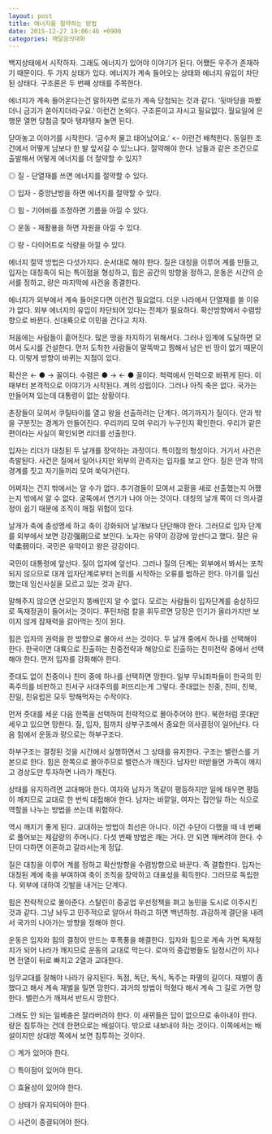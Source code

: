 ```yaml
---
layout: post
title: 에너지를 절약하는 방법
date: 2015-12-27 19:06:46 +0900
categories: 깨달음의대화
---
```

백지상태에서 시작하자. 그래도 에너지가 있어야 이야기가 된다. 어쨌든 우주가 존재하기 때문이다. 두 가지 상태가 있다. 에너지가 계속 들어오는 상태와 에너지 유입이 차단된 상태다. 구조론은 두 번째 상태를 주목한다. 

  


에너지가 계속 들어온다는건 말하자면 로또가 계속 당첨되는 것과 같다. ‘뒷마당을 파봤더니 금괴가 쏟아지더라구요.’ 이런건 논외다. 구조론이고 자시고 필요없다. 월요일에 은행문 열면 당첨금 찾아 탱자탱자 놀면 된다. 

  


닫아놓고 이야기를 시작한다. ‘금수저 물고 태어났어요.’ <- 이런건 배척한다. 동일한 조건에서 어떻게 남보다 한 발 앞서갈 수 있느냐다. 절약해야 한다. 남들과 같은 조건으로 출발해서 어떻게 에너지를 더 절약할 수 있지? 

  


◎ 질 - 단열재를 쓰면 에너지를 절약할 수 있다.  
      
◎ 입자 - 중앙난방을 하면 에너지를 절약할 수 있다.  
      
◎ 힘 - 기어비를 조정하면 기름을 아낄 수 있다.   
      
◎ 운동 - 재활용을 하면 자원을 아낄 수 있다.  
      
◎ 량 - 다이어트로 식량을 아낄 수 있다.

  


에너지 절약 방법은 다섯가지다. 순서대로 해야 한다. 질은 대칭을 이루어 계를 만들고, 입자는 대칭축이 되는 특이점을 형성하고, 힘은 공간의 방향을 정하고, 운동은 시간의 순서를 정하고, 량은 마지막에 사건을 종결한다. 

  


에너지가 외부에서 계속 들어온다면 이런건 필요없다. 더운 나라에서 단열재를 쓸 이유가 없다. 외부 에너지의 유입이 차단되어 있다는 전제가 필요하다. 확산방향에서 수렴방향으로 바뀐다. 신대륙으로 이민을 간다고 치자.

  


처음에는 사람들이 흩어진다. 많은 땅을 차지하기 위해서다. 그러나 임계에 도달하면 모여서 도시를 건설한다. 먼저 도착한 사람들이 말뚝박고 찜해서 남은 빈 땅이 없기 때문이다. 이렇게 방향이 바뀌는 지점이 있다.

  


확산은 ← ● → 꼴이다. 수렴은 ● → ← ● 꼴이다. 척력에서 인력으로 바뀌게 된다. 이때부터 본격적으로 이야기가 시작된다. 계의 성립이다. 그러나 아직 축은 없다. 국가는 만들어져 있는데 대통령이 없는 상황이다. 

  


촌장들이 모여서 쿠릴타이를 열고 왕을 선출하려는 단계다. 여기까지가 질이다. 안과 밖을 구분짓는 경계가 만들어진다. 우리끼리 모여 우리가 누구인지 확인한다. 우리가 같은 편이라는 사실이 확인되면 리더를 선출한다.

  


입자는 리더가 대칭된 두 날개를 장악하는 과정이다. 특이점의 형성이다. 거기서 사건은 촉발된다. 사건은 질에서 일어나지만 외부의 관측자는 입자를 보고 안다. 질은 안과 밖의 경계를 짓고 자기들끼리 모여 쑥덕거린다. 

  


어쩌자는 건지 밖에서는 알 수가 없다. 추기경들이 모여서 교황을 새로 선출했는지 어쨌는지 밖에서 알 수 없다. 굴뚝에서 연기가 나야 아는 것이다. 대칭의 날개 쪽이 더 의사결정이 쉽기 때문에 조직이 깨질 위험이 있다. 

  


날개가 축에 충성맹세 하고 축이 강화되어 날개보다 단단해야 한다. 그러므로 입자 단계를 외부에서 보면 강강强剛으로 보인다. 노자는 유약이 강강에 앞선다고 했다. 질은 유약柔弱이다. 국민은 유약이고 왕은 강강이다.

  


국민이 대통령에 앞선다. 질이 입자에 앞선다. 그러나 질의 단계는 외부에서 봐서는 포착되지 않으므로 대개 입자단계로부터 논의를 시작하는 오류를 범하곤 한다. 아기를 임신했는데 임신사실을 모르고 있는 것과 같다. 

  


말해주지 않으면 산모인지 똥배인지 알 수 없다. 모르는 사람들이 입자단계를 숭상하므로 독재정권이 들어서는 것이다. 푸틴처럼 칼을 휘두르면 당장은 인기가 올라가지만 보이지 않게 잠재력을 갉아먹는 짓이 된다. 

  


힘은 입자의 권력을 한 방향으로 몰아서 쓰는 것이다. 두 날개 중에서 하나를 선택해야 한다. 한국이면 대륙으로 진출하는 친중전략과 해양으로 진출하는 친미전략 중에서 선택해야 한다. 먼저 입자를 강화해야 한다.

  


줏대도 없이 친중이나 친미 중에 하나를 선택하면 망한다. 일부 무뇌좌파들이 한국의 민족주의를 비판하고 친서구 사대주의를 퍼뜨리는게 그렇다. 줏대없는 친중, 친미, 친북, 친일, 친유럽은 모두 망해먹자는 수작이다. 

  


먼저 줏대를 세운 다음 한쪽을 선택하여 전략적으로 몰아주어야 한다. 북한처럼 콧대만 세우고 있으면 망한다. 질, 입자, 힘까지 상부구조에서 중요한 의사결정이 일어난다. 다음 힘에서 운동과 량으로는 하부구조다. 

  


하부구조는 결정된 것을 시간에서 실행하면서 그 상태를 유지한다. 구조는 밸런스를 기본으로 한다. 힘은 한쪽으로 몰아주므로 밸런스가 깨진다. 남자만 떠받들면 가족이 깨지고 경상도만 투자하면 나라가 깨진다.

  


상태를 유지하려면 교대해야 한다. 여자와 남자가 똑같이 평등하지만 일에 태우면 평등이 깨지므로 교대로 한 번씩 대접해야 한다. 남자는 바깥일, 여자는 집안일 하는 식으로 역할을 나누는 방법을 쓰는데 위험하다.

  


역시 깨지기 좋게 된다. 교대하는 방법이 최선은 아니다. 이건 수단이 다했을 때 네 번째로 풀어보는 제갈량의 주머니다. 다섯 번째 방법은 깨는 거다. 안 되면 깨버려야 한다. 수단이 다하면 이혼하고 갈라서는게 정답. 

  


질은 대칭을 이루어 계를 정하고 확산방향을 수렴방향으로 바꾼다. 즉 결합한다. 입자는 대칭된 계에 축을 부여하여 축이 조직을 장악하고 대표성을 획득한다. 그러므로 독립한다. 외부에 대하여 깃발을 내거는 단계다. 

  


힘은 전략적으로 몰아준다. 스탈린이 중공업 우선정책을 펴고 농민을 도시로 이주시킨 것과 같다. 그냥 놔두고 민주적으로 알아서 하라고 하면 백년하청. 과감하게 결단을 내려서 국가의 나아가는 방향을 정해야 한다.

  


운동은 입자와 힘의 결정이 만드는 후폭풍을 해결한다. 입자와 힘으로 계속 가면 독재정치가 되어 나라가 깨지므로 운동의 교대로 막는다. 로마의 중갑병들도 일정시간이 지나면 전열이 뒤로 빠지고 2열과 교대한다. 

  


임무교대를 잘해야 나라가 유지된다. 독점, 독단, 독식, 독주는 파멸의 길이다. 재벌이 좀 했다고 해서 계속 재벌을 밀면 망한다. 과거의 방법이 먹혔다 해서 계속 그 길로 가면 망한다. 밸런스가 깨져서 반드시 망한다. 

  


그래도 안 되는 일베충은 잘라버려야 한다. 이 새뀌들은 답이 없으므로 솎아내야 한다. 량은 침투하는 건데 한편으로는 배설이다. 밖으로 내보내야 하는 것이다. 이쪽에서는 배설이지만 상대방 쪽에서 보면 침투하는 것이다. 

  


◎ 계가 있어야 한다.  
      
◎ 특이점이 있어야 한다.  
      
◎ 효율성이 있어야 한다.  
      
◎ 상태가 유지되어야 한다.  
      
◎ 사건이 종결되어야 한다.